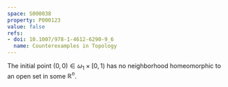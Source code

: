 ```yaml
---
space: S000038
property: P000123
value: false
refs:
- doi: 10.1007/978-1-4612-6290-9_6
  name: Counterexamples in Topology
---
```


The initial point $(0,0)\in\omega_1\times[0,1)$ has no neighborhood homeomorphic to an open set in some $\mathbb R^n$.
